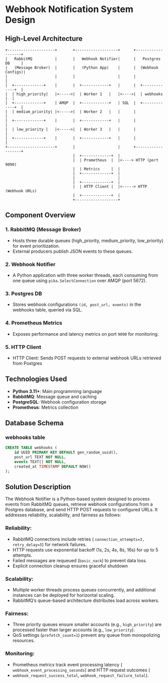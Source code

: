 # Webhook Notification System Design

## High-Level Architecture

```
+---------------------+       +-------------------+      +-------------------+
|   RabbitMQ          |       |   Webhook Notifier|      |   Postgres DB     |
|   (Message Broker)  |       |   (Python App)    |      |  (Webhook Configs)|
|                     |       |                   |      |                   |
|  +-------------+    |       |  +------------+   |      |  +-------------+  |
|  | high_priority|   |<----->|  | Worker 1   |   |<---->|  | webhooks    |  |
|  +-------------+    | AMQP  |  +------------+   | SQL  |  +-------------+  |
|  | medium_priority| |<----->|  | Worker 2   |   |      |                   |
|  +-------------+    |       |  +------------+   |      |                   |
|  | low_priority |   |<----->|  | Worker 3   |   |      |                   |
|  +-------------+    |       |  +------------+   |      |                   |
+---------------------+       |                   |      +-------------------+
                              |  +-------------+  |
                              |  | Prometheus  |  |<----> HTTP (port 9090)
                              |  | Metrics     |  |
                              |  +-------------+  |
                              |                   |
                              |  +-------------+  |
                              |  | HTTP Client |  |<-----> HTTP (Webhook URLs)
                              |  +-------------+  |
                              +-------------------+
```

## Component Overview

### 1. RabbitMQ (Message Broker)
- Hosts three durable queues (high_priority, medium_priority, low_priority)
for event prioritization.
- External producers publish JSON events to these queues.

### 2. Webhook Notifier
- A Python application with three worker threads, each consuming from one
queue using `pika.SelectConnection` over AMQP (port 5672).

### 3. Postgres DB
- Stores webhook configurations `(id, post_url, events)` in the webhooks
table, queried via SQL.

### 4. Prometheus Metrics
- Exposes performance and latency metrics on port `9090` for monitoring.

### 5. HTTP Client
- HTTP Client: Sends POST requests to external webhook URLs retrieved from
Postgres

## Technologies Used

- **Python 3.11+**: Main programming language
- **RabbitMQ**: Message queue and caching
- **PostgreSQL**: Webhook configuration storage
- **Prometheus**: Metrics collection

## Database Schema

### webhooks table
```sql
CREATE TABLE webhooks (
    id UUID PRIMARY KEY DEFAULT gen_random_uuid(),
    post_url TEXT NOT NULL,
    events TEXT[] NOT NULL,
    created_at TIMESTAMP DEFAULT NOW()
);
```

## Solution Description
The Webhook Notifier is a Python-based system designed to process events
from RabbitMQ queues, retrieve webhook configurations from a Postgres
database, and send HTTP POST requests to configured URLs. It addresses
reliability, scalability, and fairness as follows: 

### Reliability:
- RabbitMQ connections include retries (
`connection_attempts=3, retry_delay=5`) for network failures.
- HTTP requests use exponential backoff (1s, 2s, 4s, 8s, 16s) for up to
5 attempts.
- Failed messages are requeued (`basic_nack`) to prevent data loss.
- Explicit connection cleanup ensures graceful shutdown

### Scalability:
- Multiple worker threads process queues concurrently,
and additional instances can be deployed for horizontal scaling.
- RabbitMQ’s queue-based architecture distributes load across workers.

### Fairness:
- Three priority queues ensure smaller accounts (e.g., `high_priority`)
are processed faster than larger accounts (e.g., `low_priority`).
- QoS settings (`prefetch_count=1`) prevent any queue from monopolizing
resources.

### Monitoring:
- Prometheus metrics track event processing latency (
`webhook_event_processing_seconds`) and HTTP request outcomes (
- `webhook_request_success_total`, `webhook_request_failure_total`).
